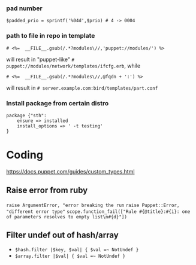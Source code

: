 ### pad number

`$padded_prio = sprintf('%04d',$prio) # 4 -> 0004`

### path to file in repo in template

    # <%=  __FILE__.gsub(/.*?modules\//,'puppet://modules/') %>

will result in "puppet-like" `# puppet://modules/network/templates/ifcfg.erb`, while

    # <%=  __FILE__.gsub(/.*?modules\//,@fqdn + ':') %>

will result in `# server.example.com:bird/templates/part.conf`

### Install package from certain distro

    package {"sth":
        ensure => installed
        install_options => ' -t testing'
    }


# Coding

https://docs.puppet.com/guides/custom_types.html

## Raise error from ruby

`raise ArgumentError, "error breaking the run`
`raise Puppet::Error, "different error type"`
`scope.function_fail(["Rule #{@title}:#{i}: one of parameters resolves to empty list\n#{d}"])`


## Filter undef out of hash/array

 * `$hash.filter |$key, $val| { $val =~ NotUndef }`
 * `$array.filter |$val| { $val =~ NotUndef }`
